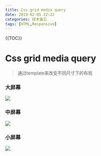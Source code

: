 ```yaml
---
title: Css grid media query 
date: 2019-02-05 22:22
categories: 技术备忘
tags: [HTML,Responsive]
---
```


<script src="https://cdn.bootcss.com/mathjax/2.7.5/latest.js"></script>
{{TOC}}

 # Css grid media query 
> 通过template来改变不同尺寸下的布局


### 大屏幕
![](https://ws3.sinaimg.cn/large/006tNc79gy1fzvwv35cf6j31qq0imdob.jpg)
### 中屏幕
![](https://ws3.sinaimg.cn/large/006tNc79gy1fzvwv8qa6jj31qi0jq11q.jpg)
### 小屏幕
![](https://ws1.sinaimg.cn/large/006tNc79gy1fzvwvaxg82j31qc0o8wml.jpg)
